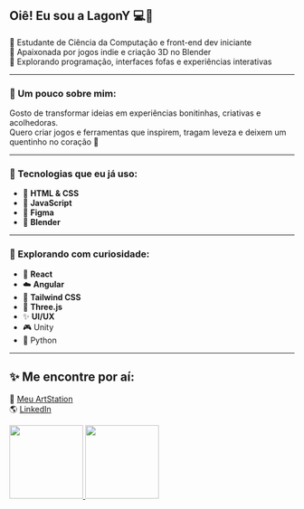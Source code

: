 ## Oiê! Eu sou a LagonY 💻🌼

🌷  Estudante de Ciência da Computação e front-end dev iniciante  
🎠  Apaixonada por jogos indie e criação 3D no Blender  
🧁  Explorando programação, interfaces fofas e experiências interativas



---

### 🧃 Um pouco sobre mim:
Gosto de transformar ideias em experiências bonitinhas, criativas e acolhedoras.  
Quero criar jogos e ferramentas que inspirem, tragam leveza e deixem um quentinho no coração 💖

---

### 💖 Tecnologias que eu já uso:
- 🌸 **HTML & CSS**
- 🌈 **JavaScript**
- 🧁 **Figma**
- 🧸 **Blender**
  
---

### 🌱 Explorando com curiosidade:
- 🌼 **React**
- ☁️ **Angular**
- 🎀 **Tailwind CSS**
- 🎠 **Three.js**
- ✨ **UI/UX**
- 🎮 Unity
- 🐍 Python

---

## ✨ Me encontre por aí:

🌈 [Meu ArtStation](https://www.artstation.com/lagony)  
🌎 [LinkedIn](https://linkedin.com/in/larabeatrizar)  


<div>
<a href="https:github.com/LagonYy">
<img height="130cm" src="https://github-readme-stats.vercel.app/api?username=LagonYy&show_icons=true&theme=material-palenight&include_all_commits=true&count_private=true"/>
<img height="130cm" src="https://github-readme-stats.vercel.app/api/top-langs/?username=LagonYy&layout=compact&langs_count=7&theme=material-palenight"/>
</div>

##
